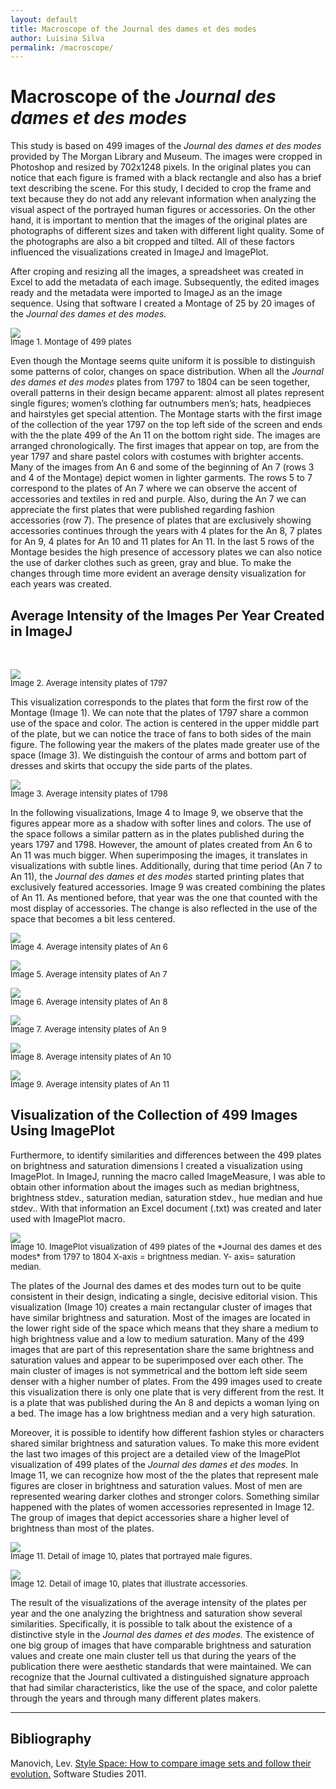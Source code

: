 ```yaml
---
layout: default
title: Macroscope of the Journal des dames et des modes
author: Luisina Silva
permalink: /macroscope/
---
```


# Macroscope of the *Journal des dames et des modes*

This study is based on 499 images of the *Journal des dames et des modes* provided by The Morgan Library and Museum. The images were cropped in Photoshop and resized by 702x1248 pixels. In the original plates you can notice that each figure is framed with a black rectangle and also has a brief text describing the scene. For this study, I decided to crop the frame and text because they do not add any relevant information when analyzing the visual aspect of the portrayed human figures or accessories. On the other hand, it is important to mention that the images of the original plates are photographs of different sizes and taken with different light quality. Some of the photographs are also a bit cropped and tilted. All of these factors influenced the visualizations created in ImageJ and ImagePlot.

After croping and resizing all the images, a spreadsheet was created in Excel to add the metadata of each image. Subsequently, the edited images ready and the metadata were imported to ImageJ as an the image sequence. Using that software I created a Montage of 25 by 20 images of the *Journal des dames et des modes.*

![](/media/macroscope/image1.png)


<p style="margin-top: -1rem; font-size: small">Image 1. Montage of 499 plates</p>

Even though the Montage seems quite uniform it is possible to distinguish some patterns of color, changes on space distribution. When all the *Journal des dames et des modes* plates from 1797 to 1804 can be seen together, overall patterns in their design became apparent: almost all plates represent single figures; women’s clothing far outnumbers men’s; hats, headpieces and hairstyles get special attention. The Montage starts with the first image of the collection of the year 1797 on the top left side of the screen and ends with the the plate 499 of the An 11 on the bottom right side. The images are arranged chronologically. The first images that appear on top, are from the year 1797 and share pastel colors with costumes with brighter accents. Many of the images from An 6 and some of the beginning of An 7 (rows 3 and 4 of the Montage) depict women in lighter garments. The rows 5 to 7 correspond to the plates of An 7 where we can observe the accent of accessories and textiles in red and purple. Also, during the An 7 we can appreciate the first plates that were published regarding fashion accessories (row 7). The presence of plates that are exclusively showing accessories continues through the years with 4 plates for the An 8, 7 plates for An 9, 4 plates for An 10 and 11 plates for An 11. In the last 5 rows of the Montage besides the high presence of accessory plates we can also notice the use of darker clothes such as green, gray and blue. To make the changes through time more evident an average density visualization for each years was created.

## Average Intensity of the Images Per Year Created in ImageJ

<br>

![](/media/macroscope/image2.png)

<p style="margin-top: -1rem; font-size: small">Image 2. Average intensity plates of 1797</p>

This visualization corresponds to the plates that form the first row of the Montage (Image 1). We can note that the plates of 1797 share a common use of the space and color. The action is centered in the upper middle part of the plate, but we can notice the trace of fans to both sides of the main figure. The following year the makers of the plates made greater use of the space (Image 3). We distinguish the contour of arms and bottom part of dresses and skirts that occupy the side parts of the plates.

![](/media/macroscope/image3.png)

<p style="margin-top: -1rem; font-size: small">Image 3. Average intensity plates of 1798</p>

In the following visualizations, Image 4 to Image 9, we observe that the figures appear more as a shadow with softer lines and colors. The use of the space follows a similar pattern as in the plates published during the years 1797 and 1798. However, the amount of plates created from An 6 to An 11 was much bigger. When superimposing the images, it translates in visualizations with subtle lines. Additionally, during that time period (An 7 to An 11), the *Journal des dames et des modes* started printing plates that exclusively featured accessories. Image 9 was created combining the plates of An 11. As mentioned before, that year was the one that counted with the most display of accessories. The change is also reflected in the use of the space that becomes a bit less centered.

![](/media/macroscope/image4.png)

<p style="margin-top: -1rem; font-size: small">Image 4. Average intensity plates of An 6</p>


![](/media/macroscope/image5.png)

<p style="margin-top: -1rem; font-size: small">Image 5. Average intensity plates of An 7</p>


![](/media/macroscope/image6.png)

<p style="margin-top: -1rem; font-size: small">Image 6. Average intensity plates of An 8</p>


![](/media/macroscope/image7.png)

<p style="margin-top: -1rem; font-size: small">Image 7. Average intensity plates of An 9</p>


![](/media/macroscope/image8.png)

<p style="margin-top: -1rem; font-size: small">Image 8. Average intensity plates of An 10</p>


![](/media/macroscope/image9.png)

<p style="margin-top: -1rem; font-size: small">Image 9. Average intensity plates of An 11</p>

## Visualization of the Collection of 499 Images Using ImagePlot

Furthermore, to identify similarities and differences between the 499 plates on brightness and saturation dimensions I created a visualization using ImagePlot. In ImageJ, running the macro called ImageMeasure, I was able to obtain other information about the images such as median brightness, brightness stdev., saturation median, saturation stdev., hue median and hue stdev.. With that information an Excel document (.txt) was created and later used with ImagePlot macro.

![](/media/macroscope/image10.png)

<p style="margin-top: -1rem; font-size: small">Image 10. ImagePlot visualization of 499 plates of the *Journal des dames et des modes* from 1797 to 1804
X-axis = brightness median. Y- axis= saturation median.</p>

The plates of the Journal des dames et des modes turn out to be quite consistent in their design, indicating a single, decisive editorial vision. This visualization (Image 10) creates a main rectangular cluster of images that have similar brightness and saturation. Most of the images are located in the lower right side of the space which means that they share a medium to high brightness value and a low to medium saturation. Many of the 499 images that are part of this representation share the same brightness and saturation values and appear to be superimposed over each other. The main cluster of images is not symmetrical and the bottom left side seem denser with a higher number of plates. From the 499 images used to create this visualization there is only one plate that is very different from the rest. It is a plate that was published during the An 8 and depicts a woman lying on a bed. The image has a low brightness median and a very high saturation.

Moreover, it is possible to identify how different fashion styles or characters shared similar brightness and saturation values. To make this more evident the last two images of this project are a detailed view of the ImagePlot visualization of 499 plates of the *Journal des dames et des modes.* In Image 11, we can recognize how most of the the plates that represent male figures are closer in brightness and saturation values. Most of men are represented wearing darker clothes and stronger colors. Something similar happened with the plates of women accessories represented in Image 12. The group of images that depict accessories share a higher level of brightness than most of the plates.

![](/media/macroscope/image11.png)

<p style="margin-top: -1rem; font-size: small">Image 11. Detail of image 10, plates that portrayed male figures.</p>


![](/media/macroscope/image12.png)

<p style="margin-top: -1rem; font-size: small">Image 12. Detail of image 10, plates that illustrate accessories.</p>

The result of the visualizations of the average intensity of the plates per year and the one analyzing the brightness and saturation show several similarities. Specifically, it is possible to talk about the existence of a distinctive style in the *Journal des dames et des modes.* The existence of one big group of images that have comparable brightness and saturation values and create one main cluster tell us that during the years of the publication there were aesthetic standards that were maintained. We can recognize that the Journal cultivated a distinguished signature approach that had similar characteristics, like the use of the space, and color palette through the years and through many different plates makers.

---

## Bibliography

Manovich, Lev. [Style Space: How to compare image sets and follow their evolution.](http://lab.softwarestudies.com/2011/08/style-space-how-to-compare-image-sets.html) Software Studies 2011.
